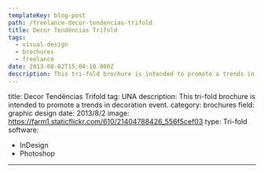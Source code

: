 ```yaml
---
templateKey: blog-post
path: /freelance-decor-tendencias-trifold
title: Decor Tendências Trifold
tags:
  - visual-design
  - brochures
  - freelance
date: 2013-08-02T15:04:10.000Z
description: This tri-fold brochure is intended to promote a trends in decoration event.
---
```


title: Decor Tendências Trifold
tag: UNA
description: This tri-fold brochure is intended to promote a trends in decoration event.
category: brochures
field: graphic design
date: 2013/8/2
image: https://farm1.staticflickr.com/610/21404788426_556f5cef03
type: Tri-fold
software:
- InDesign
- Photoshop
---
